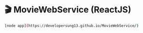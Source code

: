 # 🎬 MovieWebService (ReactJS)
```sh
[node app](https://developersung13.github.io/MovieWebService/)
```
